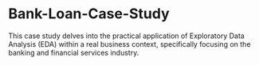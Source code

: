# Bank-Loan-Case-Study
This case study delves into the practical application of Exploratory Data Analysis (EDA) within a real business context, specifically focusing on the banking and financial services industry.

